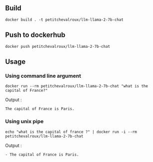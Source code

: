 ## Build
```
docker build . -t petitchevalroux/llm-llama-2-7b-chat
```

## Push to dockerhub
```
docker push petitchevalroux/llm-llama-2-7b-chat
```

## Usage
### Using command line argument
```
docker run --rm petitchevalroux/llm-llama-2-7b-chat "what is the capital of France?"
```
Output :
```
The capital of France is Paris.
```
### Using unix pipe
```
echo "what is the capital of france ?" | docker run -i --rm petitchevalroux/llm-llama-2-7b-chat
```
Output :
```
- The capital of France is Paris.
```
